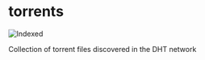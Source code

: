 torrents 
========
![Indexed](https://img.shields.io/badge/indexed-57011-blue)

Collection of torrent files discovered in the DHT network
